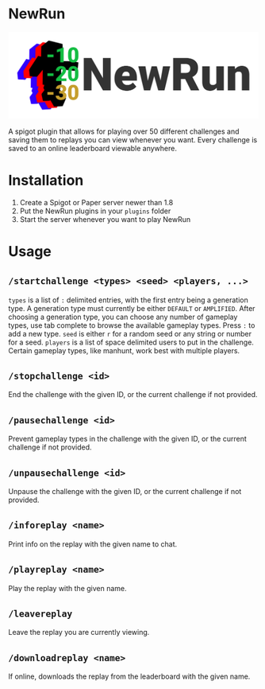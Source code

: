 # NewRun

![logo](images/newrun.png)

A spigot plugin that allows for playing over 50 different challenges and saving them to replays you can view whenever you want. Every challenge is saved to an online leaderboard viewable anywhere.

# Installation
1. Create a Spigot or Paper server newer than 1.8
2. Put the NewRun plugins in your `plugins` folder
3. Start the server whenever you want to play NewRun

# Usage
## `/startchallenge <types> <seed> <players, ...>`
`types` is a list of `:` delimited entries, with the first entry being a generation type. A generation type must currently be either `DEFAULT` or `AMPLIFIED`. After choosing a generation type, you can choose any number of gameplay types, use tab complete to browse the available gameplay types. Press `:` to add a new type. `seed` is either `r` for a random seed or any string or number for a seed. `players` is a list of space delimited users to put in the challenge. Certain gameplay types, like manhunt, work best with multiple players.

## `/stopchallenge <id>`
End the challenge with the given ID, or the current challenge if not provided.

## `/pausechallenge <id>`
Prevent gameplay types in the challenge with the given ID, or the current challenge if not provided.

## `/unpausechallenge <id>`
Unpause the challenge with the given ID, or the current challenge if not provided.

## `/inforeplay <name>`
Print info on the replay with the given name to chat.

## `/playreplay <name>`
Play the replay with the given name.

## `/leavereplay`
Leave the replay you are currently viewing.

## `/downloadreplay <name>`
If online, downloads the replay from the leaderboard with the given name.